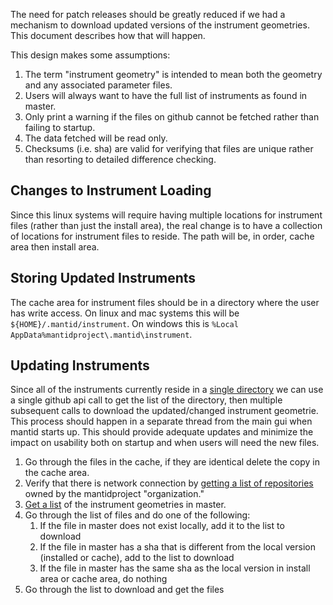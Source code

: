 The need for patch releases should be greatly reduced if we had a mechanism to download updated versions of the 
instrument geometries. This document describes how that will happen.

This design makes some assumptions:
 1. The term "instrument geometry" is intended to mean both the geometry and any associated parameter files.
 2. Users will always want to have the full list of instruments as found in master.
 3. Only print a warning if the files on github cannot be fetched rather than failing to startup.
 3. The data fetched will be read only.
 4. Checksums (i.e. sha) are valid for verifying that files are unique rather than resorting to detailed difference checking.

Changes to Instrument Loading
-----------------------------
Since this linux systems will require having multiple locations for instrument files (rather than just the install area), the real change is to have a collection of locations for instrument files to reside. The path will be, in order, cache area then install area. 

Storing Updated Instruments
---------------------------
The cache area for instrument files should be in a directory where the user has write access. On linux and mac systems this will be `${HOME}/.mantid/instrument`. On windows this is `%Local AppData%mantidproject\.mantid\instrument`.

Updating Instruments
--------------------
Since all of the instruments currently reside in a [single directory](https://github.com/mantidproject/mantid/tree/master/Code/Mantid/instrument) we can use a single github api call to get the list of the directory, then multiple subsequent calls to download the updated/changed instrument geometrie. This process should happen in a separate thread from the main gui when mantid starts up. This should provide adequate updates and minimize the impact on usability both on startup and when users will need the new files.
 1. Go through the files in the cache, if they are identical delete the copy in the cache area.
 2. Verify that there is network connection by [getting a list of repositories](https://developer.github.com/v3/repos/#list-organization-repositories) owned by the mantidproject "organization."
 3. [Get a list](https://developer.github.com/v3/repos/contents/#get-contents) of the instrument geometries in master.
 4. Go through the list of files and do one of the following:
    1. If the file in master does not exist locally, add it to the list to download
    2. If the file in master has a sha that is different from the local version (installed or cache), add to the list to download
    3. If the file in master has the same sha as the local version in install area or cache area, do nothing
 5. Go through the list to download and get the files
